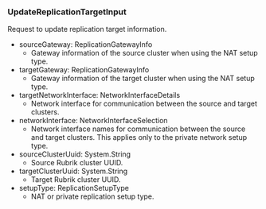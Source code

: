 ### UpdateReplicationTargetInput
Request to update replication target information.

- sourceGateway: ReplicationGatewayInfo
  - Gateway information of the source cluster when using the NAT setup type.
- targetGateway: ReplicationGatewayInfo
  - Gateway information of the target cluster when using the NAT setup type.
- targetNetworkInterface: NetworkInterfaceDetails
  - Network interface for communication between the source and target clusters.
- networkInterface: NetworkInterfaceSelection
  - Network interface names for communication between the source and target clusters. This applies only to the private network setup type.
- sourceClusterUuid: System.String
  - Source Rubrik cluster UUID.
- targetClusterUuid: System.String
  - Target Rubrik cluster UUID.
- setupType: ReplicationSetupType
  - NAT or private replication setup type.
